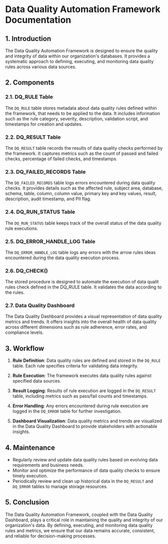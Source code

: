 # Data Quality Automation Framework Documentation

## 1. Introduction

The Data Quality Automation Framework is designed to ensure the quality and integrity of data within our organization's databases. It provides a systematic approach to defining, executing, and monitoring data quality rules across various data sources.

## 2. Components

### 2.1. DQ_RULE Table

The `DQ_RULE` table stores metadata about data quality rules defined within the framework, that needs to be applied to the data. It includes information such as the rule category, severity, description, validation script, and timestamps for creation and updates.

### 2.2. DQ_RESULT Table

The `DQ_RESULT` table records the results of data quality checks performed by the framework. It captures metrics such as the count of passed and failed checks, percentage of failed checks, and timestamps.

### 2.3. DQ_FAILED_RECORDS Table

The `DQ_FAILED_RECORDS` table logs errors encountered during data quality checks. It provides details such as the affected rule, subject area, database, schema, table, column, column value, primary key and key values, result, description, audit timestamp, and PII flag.

### 2.4. DQ_RUN_STATUS Table

The `DQ_RUN_STATUS` table keeps track of the overall status of the data quality rule executions.

### 2.5. DQ_ERROR_HANDLE_LOG Table

The `DQ_ERROR_HANDLE_LOG` table logs any errors with the arrow rules ideas encountered during the data quality execution process.

### 2.6. DQ_CHECK()

The stored procedure is designed to automate the execution of data qualit rules check defined in the DQ_RULE table. It validates the data according to the rules.

### 2.7. Data Quality Dashboard

The Data Quality Dashboard provides a visual representation of data quality metrics and trends. It offers insights into the overall health of data quality across different dimensions such as rule adherence, error rates, and compliance levels.

## 3. Workflow

1. **Rule Definition**: Data quality rules are defined and stored in the `DQ_RULE` table. Each rule specifies criteria for validating data integrity.

2. **Rule Execution**: The framework executes data quality rules against specified data sources.

3. **Result Logging**: Results of rule execution are logged in the `DQ_RESULT` table, including metrics such as pass/fail counts and timestamps.

4. **Error Handling**: Any errors encountered during rule execution are logged in the `DQ_ERROR` table for further investigation.

5. **Dashboard Visualization**: Data quality metrics and trends are visualized in the Data Quality Dashboard to provide stakeholders with actionable insights.


## 4. Maintenance

- Regularly review and update data quality rules based on evolving data requirements and business needs.
- Monitor and optimize the performance of data quality checks to ensure timely execution.
- Periodically review and clean up historical data in the `DQ_RESULT` and `DQ_ERROR` tables to manage storage resources.

## 5. Conclusion

The Data Quality Automation Framework, coupled with the Data Quality Dashboard, plays a critical role in maintaining the quality and integrity of our organization's data. By defining, executing, and monitoring data quality rules and metrics, we ensure that our data remains accurate, consistent, and reliable for decision-making processes.
